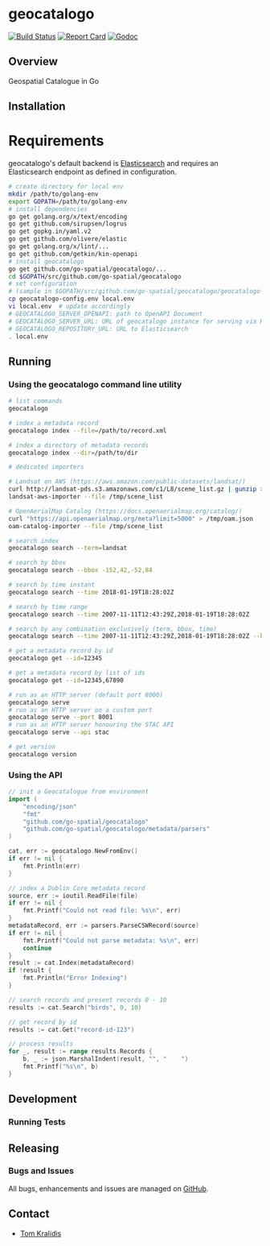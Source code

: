 # geocatalogo

[![Build Status](https://travis-ci.org/go-spatial/geocatalogo.png)](https://travis-ci.org/go-spatial/geocatalogo)
[![Report Card](https://goreportcard.com/badge/github.com/go-spatial/geocatalogo)](https://goreportcard.com/report/github.com/go-spatial/geocatalogo)
[![Godoc](http://img.shields.io/badge/godoc-reference-blue.svg?style=flat)](https://godoc.org/github.com/go-spatial/geocatalogo)

## Overview

Geospatial Catalogue in Go

## Installation

# Requirements

geocatalogo's default backend is [Elasticsearch](https://www.elastic.co/) and
requires an Elasticsearch endpoint as defined in configuration.

```bash
# create directory for local env
mkdir /path/to/golang-env
export GOPATH=/path/to/golang-env
# install dependencies
go get golang.org/x/text/encoding
go get github.com/sirupsen/logrus
go get gopkg.in/yaml.v2
go get github.com/olivere/elastic
go get golang.org/x/lint/...
go get github.com/getkin/kin-openapi
# install geocatalogo
go get github.com/go-spatial/geocatalogo/...
cd $GOPATH/src/github.com/go-spatial/geocatalogo
# set configuration
# (sample in $GOPATH/src/github.com/go-spatial/geocatalogo/geocatalogo-config.env)
cp geocatalogo-config.env local.env
vi local.env  # update accordingly
# GEOCATALOGO_SERVER_OPENAPI: path to OpenAPI Document
# GEOCATALOGO_SERVER_URL: URL of geocatalogo instance for serving via HTTP
# GEOCATALOGO_REPOSITORY_URL: URL to Elasticsearch
. local.env
```

## Running

### Using the geocatalogo command line utility

```bash
# list commands
geocatalogo

# index a metadata record
geocatalogo index --file=/path/to/record.xml

# index a directory of metadata records
geocatalogo index --dir=/path/to/dir

# dedicated importers

# Landsat on AWS (https://aws.amazon.com/public-datasets/landsat/)
curl http://landsat-pds.s3.amazonaws.com/c1/L8/scene_list.gz | gunzip > /tmp/scene_list
landsat-aws-importer --file /tmp/scene_list

# OpenAerialMap Catalog (https://docs.openaerialmap.org/catalog/)
curl "https://api.openaerialmap.org/meta?limit=5000" > /tmp/oam.json
oam-catalog-importer --file /tmp/scene_list

# search index
geocatalogo search --term=landsat

# search by bbox
geocatalogo search --bbox -152,42,-52,84

# search by time instant
geocatalogo search --time 2018-01-19T18:28:02Z

# search by time range
geocatalogo search --time 2007-11-11T12:43:29Z,2018-01-19T18:28:02Z

# search by any combination exclusively (term, bbox, time)
geocatalogo search --time 2007-11-11T12:43:29Z,2018-01-19T18:28:02Z --bbox -152,42,-52,84 --term landsat

# get a metadata record by id
geocatalogo get --id=12345

# get a metadata record by list of ids
geocatalogo get --id=12345,67890

# run as an HTTP server (default port 8000)
geocatalogo serve
# run as an HTTP server on a custom port
geocatalogo serve --port 8001
# run as an HTTP server honouring the STAC API
geocatalogo serve --api stac

# get version
geocatalogo version
```

### Using the API

```go
// init a Geocatalogue from environment
import (
	"encoding/json"
	"fmt"
	"github.com/go-spatial/geocatalogo"
	"github.com/go-spatial/geocatalogo/metadata/parsers"
)

cat, err := geocatalogo.NewFromEnv()
if err != nil {
	fmt.Println(err)
}

// index a Dublin Core metadata record
source, err := ioutil.ReadFile(file)
if err != nil {
	fmt.Printf("Could not read file: %s\n", err)
}
metadataRecord, err := parsers.ParseCSWRecord(source)
if err != nil {
	fmt.Printf("Could not parse metadata: %s\n", err)
	continue
}
result := cat.Index(metadataRecord)
if !result {
	fmt.Println("Error Indexing")
}

// search records and present records 0 - 10
results := cat.Search("birds", 0, 10)

// get record by id
results := cat.Get("record-id-123")

// process results
for _, result := range results.Records {
	b, _ := json.MarshalIndent(result, "", "    ")
	fmt.Printf("%s\n", b)
}
```

## Development

### Running Tests

## Releasing

### Bugs and Issues

All bugs, enhancements and issues are managed on [GitHub](https://github.com/go-spatial/geocatalogo).

## Contact

* [Tom Kralidis](https://github.com/tomkralidis)
